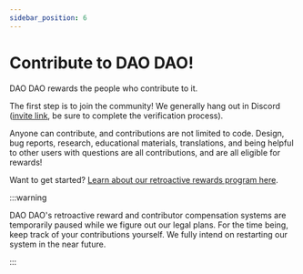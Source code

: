 ```yaml
---
sidebar_position: 6
---
```


# Contribute to DAO DAO!

DAO DAO rewards the people who contribute to it.

The first step is to join the community! We generally hang out in Discord
([invite link](https://discord.daodao.zone), be sure to complete the
verification process).

Anyone can contribute, and contributions are not limited to code. Design, bug
reports, research, educational materials, translations, and being helpful to
other users with questions are all contributions, and are all eligible for
rewards!

Want to get started? [Learn about our retroactive rewards program
here](https://docs.google.com/document/d/12WpREOPrvhW3YVxGLoOkrhTgf_bDUy4cn9VKeyH4PUY/edit).

:::warning

DAO DAO's retroactive reward and contributor compensation systems are
temporarily paused while we figure out our legal plans. For the time being, keep
track of your contributions yourself. We fully intend on restarting our system
in the near future.

:::
